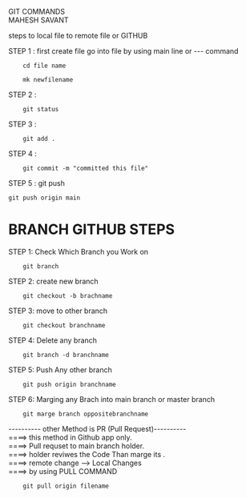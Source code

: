 GIT COMMANDS 
<BR>MAHESH SAVANT

<P>
steps to local file to remote file or GITHUB

STEP 1 : first create file go into file by using main line or --- command 


        cd file name

        mk newfilename

STEP 2 :

        git status

STEP 3 : 

        git add .

STEP 4 : 


        git commit -m "committed this file"

STEP 5 : 
    git push

    git push origin main
</P>



<h1> BRANCH GITHUB  STEPS</h1>

STEP 1: Check Which Branch you Work on 

        git branch

STEP 2: create new branch 

        git checkout -b brachname

STEP 3: move to other branch 

        git checkout branchname

STEP 4: Delete any branch 

        git branch -d branchname

STEP 5: Push Any other branch 

        git push origin branchname

STEP 6: Marging any Brach into main branch or master branch 

        git marge branch oppositebranchname

<p>
---------- other Method is PR (Pull Request)----------<br>
====> this method in Github app only.<br>
====>  Pull requset to main branch holder.<br>
====> holder reviwes the Code Than marge its .<br>
====> remote change --> Local Changes <br>
====> by using <span style="color:"green" ">PULL  COMMAND </span> <br>

        git pull origin filename

</p>